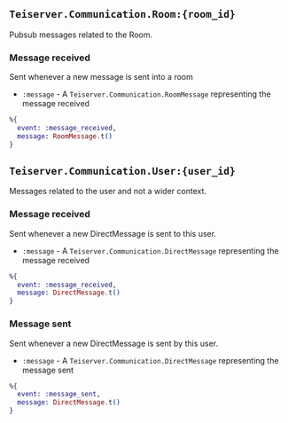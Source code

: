 ## `Teiserver.Communication.Room:{room_id}`
Pubsub messages related to the Room.

### Message received
Sent whenever a new message is sent into a room

- `:message` - A `Teiserver.Communication.RoomMessage` representing the message received

```elixir
%{
  event: :message_received,
  message: RoomMessage.t()
}
```

## `Teiserver.Communication.User:{user_id}`
Messages related to the user and not a wider context.

### Message received
Sent whenever a new DirectMessage is sent to this user.

- `:message` - A `Teiserver.Communication.DirectMessage` representing the message received

```elixir
%{
  event: :message_received,
  message: DirectMessage.t()
}
```

### Message sent
Sent whenever a new DirectMessage is sent by this user.

- `:message` - A `Teiserver.Communication.DirectMessage` representing the message sent

```elixir
%{
  event: :message_sent,
  message: DirectMessage.t()
}
```

